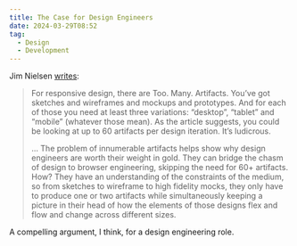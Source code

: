 ```yaml
---
title: The Case for Design Engineers
date: 2024-03-29T08:52
tag:
  - Design
  - Development
---
```

Jim Nielsen [writes](https://blog.jim-nielsen.com/2022/the-case-for-design-engineers/):

> For responsive design, there are Too. Many. Artifacts. You’ve got sketches and wireframes and mockups and prototypes. And for each of those you need at least three variations: “desktop”, “tablet” and “mobile” (whatever those mean). As the article suggests, you could be looking at up to 60 artifacts per design iteration. It’s ludicrous.
>
> ...
> The problem of innumerable artifacts helps show why design engineers are worth their weight in gold. They can bridge the chasm of design to browser engineering, skipping the need for 60+ artifacts. How? They have an understanding of the constraints of the medium, so from sketches to wireframe to high fidelity mocks, they only have to produce one or two artifacts while simultaneously keeping a picture in their head of how the elements of those designs flex and flow and change across different sizes.

A compelling argument, I think, for a design engineering role.
